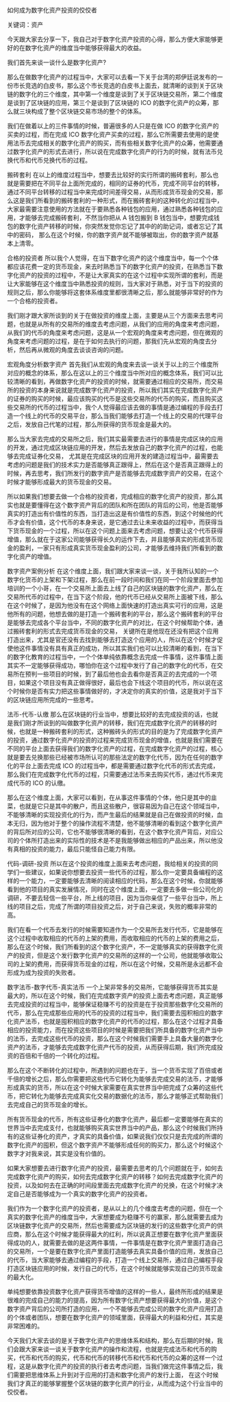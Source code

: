 如何成为数字化资产投资的佼佼者

关键词：资产

今天跟大家去分享一下，我自己对于数字化资产投资的心得，那么方便大家能够更好的在数字化资产的维度当中能够获得最大的收益。

我们首先来谈一谈什么是数字化资产?

那么在做数字化资产的过程当中，大家可以去看一下关于台湾的郑伊廷说发布的一份市长竞选的白皮书，那么这个市长竞选的白皮书上面去，就清晰的谈到关于区块链的数字化的三个维度，其中第一个维度是谈到了关于区块链交易所，第二个维度是谈到了区块链的应用，第三个是谈到了区块链的 ICO 的数字化资产的众筹，那么就三块构成了整个区块链交易市场的整个的体系。

我们在做着以上的三件事情的时候，普遍很多的人只是在做 ICO 的数字化资产的买卖的过程，而在完成 ICO 数字化资产买卖的过程，那么它所需要去使用的是使用法币去完成相关的数字化资产的购买，而有些相关数字化资产的众筹，他需要通过数字化资产的形式去进行，所以说在完成数字化资产的行为的时候，就有法币兑换代币和代币兑换代币的过程。

搬砖套利
在以上的维度过程当中，想要去比较好的实行所谓的搬砖套利，那么也就是需要把在不同平台上面所完成的，相同的证券的代币，完成不同平台的转移，通过不同平台转移的过程当中来完成时间差得交易，从而形成货币现金的交易，那么这是我们所看到的搬砖套利的一种形式，而在搬砖套利的这种转化的过程当中，大家最需要注意使用的方法就在于要熟悉各种钱包的应用，通过熟悉各种钱包的应用，才能够去完成搬砖套利，不然当你把从 A 钱包搬到 B 钱包当中，想要完成钱包的数字化资产转移的时候，你突然发觉你忘记了其中的的助记词，或者忘记了其中的密码， 那么在这个时候，你的数字资产就不能够被取出，你的数字资产就基本上清零。

合格的投资者
所以我个人觉得，在当下数字化资产的这个维度当中，每一个个体都应该花费一定的货币现金，来去时熟悉当下的数字化资产的投资，在熟悉当下数字化资产的投资的过程中，不是让大家真实的在这个过程中实现所谓的套利，而是让大家能够在这个维度当中熟悉投资的规则，当大家对于熟悉，对于当下的投资的规则之后，那么你能够将这套体系维度里都很清晰之后，那么就能够非常好的作为一个合格的投资者。

我们刚才跟大家所谈到的关于在做投资的维度上面，主要是从三个方面来去思考问题，也就是从所有的交易所的维度去考虑问题，从我们的应用的角度来考虑问题，从我们的代币的角度来考虑问题，这是从一个宏观的角度来考虑问题，但在微观的角度来考虑问题的过程，是在于如何去执行的问题，那我们先从宏观的角度去分析，然后再从微观的角度去谈谈咨询的问题。

宏观角度分析数字资产
首先我们从宏观的角度来去谈一谈关于以上的三个维度所对应的概念的体系，那么在这以上的三个维度当中所对应的概念体系，我们可以比较清晰的看到，再做数字化资产的投资的时候，就需要通过相应的交易所，而交易所的投资的本身来说就是完成数字化资产的投资，所以我们其实在完成数字化资产的证券的购买的时候，最应该购买的代币是这些交易所的代币的购买，而且购买这些交易所的代币的过程当中，我个人觉得最应该去做的事情是通过编程的手段去打造一个线上的代币的交易平台，那么当我们能够去打造一个线上的交易的代理平台之后，发放自己代笔的过程，那么所获得的货币现金是最大的。

那么当大家去完成的交易所之后，我们其实最需要去进行的事情是完成区块的应用的开发，通过完成区块链应用的开发，然后去发放自己的数字化资产的过程，也能够去完成证券化交易， 尤其是在完成区块的应用开发的建造过程当中，最需要去考虑的问题是我们的技术实力是否能够真正跟得上，然后在这个是否真正跟得上的时候，再去思考，我们所发行的数字资产是否能够去完成数字资产的交易，在这个时候才能够形成最大的货币现金的交易。

所以如果我们想要去做一个合格的投资者，完成相应的数字化资产的投资，那么其实也就是要懂得在这个数字资产背后的团队和所在团队的背后的公司，他是否能够真实的打造出有价值性的东西，当打造出这是有价值性的东西，到这个时候他的代币才会有价值，这个代币的本身来说，是它通过去让未来收益的过程中，而获得当下货币现金的一个过程，所以在这个问题上面来去考虑问题，想要让这个代币获得增值，那么就在于这家公司能够获得长久的运作下去，并且能够真实的形成货币现金的盈利，一家只有形成真实货币现金盈利的公司，才能够去维持我们所看到的数字化资产的增值。

数字资产案例分析
在这个维度上面，我们跟大家来谈一谈，关于我所认知的一个数字化货币的上架和下架过程，那么在前一段时间和我们在同一个阶段里面去参加培训的一个小哥，在一个交易所上面去上线了自己的区块链的数字化资产，那么在交易所代币的过程中，在当下这个阶段，他的代币已经从交易所上面被下线，那么在这个时候了，是因为他没有在这个网络上面快速的打造出真实可行的应用，这是他所有的问题，他想去做的是打造一个搬砖套利的平台，那么这个搬砖套利的平台是能够去完成各个平台当中，不同的数字化资产的对比，在这个时候帮助个体，通过搬砖套利的形式去完成货币现金的交易， 关键所在是他现在还没有把这个应用打造出来，尤其是官还没有去找到能够去打造这个应用的人，所以在这个时候才促使他这件事情没有具有真正的成功，所以其实我们也可以比较清晰的看到，在当下的数字化教育的过程当中，一个个体单纯依靠概念去完成一件事情，这件事情上面其实不一定能够获得成功，哪怕你在这个过程中发行了自己的数字化的代币，在交易所在预判一些项目的时候，到了最后他也会去看你是否真正的去完成的一个项目，如果这个项目没有真正做得很好，最后也会下线这个项目的代币，所以说在这个时候你是否有实力把这些事情做好的，才决定你的真实的价值，这是我对于当下的区块链应用所完成的一些思考。

法币-代币-认缴
那么在区块链的行业当中，想要比较好的去完成投资的话，也就是我们刚才所谈到的叫做数字化资产的转移，我们在完成数字化资产的转移的时候，也就是一种搬砖套利的形式，这种搬砖头的形式的目的是为了完成数字化资产的投资，通过数字化资产的投资的过程来完成货币现金的增值，也就是我们需要在不同的平台上面去获得我们的数字化资产的过程，在完成数字化资产的过程，核心就是要去兑换那些已经被市场所认可的那些法定的数字化代币，因为在任何的数字化的平台上面去完成 ICO 的过程当中，都是需要通过数字化代币的形式去完成，那么我们在完成数字化代币的过程，只需要通过法币来去购买代币，通过代币来完成代币的 ICO 的认缴。

那么在这个维度上面，大家可以看到，在从事这件事情的个体，他只是其中的韭菜，也就是它只是其中的散户，而且这些散户，很容易因为自己在这个领域当中，不能够清晰的实现投资化的行为，而产生最后的结果就是自己在做投资的时候，血本无归，因为他对于整个的操作流程不清楚，他不能够清晰的看到这个数字化资产的背后所对应的公司，它也不能够很清晰的看到，在这个数字化资产背后，对应公司的个体所打造出来的实际性的技术是不是我能够做出相应的产品出来，所以他没有真相的投资的能力，最后只能怪自己能力有限。

代码-调研-投资
所以在这个投资的维度上面来去考虑问题，我给相关的投资的同学们一些建议，如果说你想要去投资一些代币的过程，那么你一定要具备编程的这样的一个能力，一定要能够去清晰的阅读相应的代码，那么在这个时候，你就能够看到他的项目的真实发展情况，同时在这个维度上面，一定要去多做一些公司化的调研，不要去轻信一些平台，所上线的项目，因为当你亲信了一些平台当中，所上线的项目之后，完成了所谓的项目投资之后，对于自己来说，失败的概率非常的高。

我们在看一个代币去发行的时候需要知道作为一个交易所去发行代币，它是能够在这个过程中收取相应的代币的上架的费用，而收取相应的代币的上架的费用之后，那么在这个时候，我们所看到的这个数字化资产，不一定能够真实的获得数字化资产的投资，但是这个发行数字化资产的交易所的这样的一个公司，他就能够收取公司的上架的费用，而获得货币现金的过程，所以在这个时候，交易所是永远都不会形成为成为投资的失败者。

数字法币-数字代币-真实法币
一个上架非常多的交易所，它能够获得货币其实是最大的，所以在这个时候，我们在完成数字资产的投资上面去考虑问题，真正能够去完成投资的过程当中，能够保证稳赚不亏的投资是在于投资那些数字化交易所的代币，那么在完成那些应用的代币的投资的过程当中，我们需要去囤积相应的数字化资产法币，也就是囤积相应的数字化资产的代币的过程，那么在这个过程才具备相应的投资能力，而在投资这些项目的时候是需要把我们所具备的数字化资产当中的法币，去完成这些代币的投资，那么在这个时候我们需要手上具备大量的数字化资产的法币，才能够去完成数字化资产代币的投资，从而获得后期，我们所完成投资的百倍和千倍的一个转化的过程。

那么在这个不断转化的过程中，所遇到的问题也在于，当一个货币实现了百倍或者千倍的增长之后，那么你需要把这些代币它转化为能够去完成交易的法币，才能够形成真实的货币，所以在这个时候大家需要在真实世界当中把完成了众筹的这些代币，把它转化为能够去完成真实化交易的数据化的法币，那么才能够正式帮助我们去完成自己的货币现金的增长。

所有货币现金的代币，所有这些证券化的数字化资产，最后都一定要能够在真实的世界当中去完成支付，也就能够购买真实世界当中的产品，那么这个时候我们所持有的这些证券化的资产，才真实的具备价值，如果说我们仅仅只是去完成的所谓的数字化资产的囤积，但这个数字资产不能够形成任何的购买力，那么这个时候这个数字才对我来说，其实是没有价值的。

如果大家想要去进行数字化资产的投资，最需要去思考的几个问题就在于，如何去完成数字化资产的购买，如何去完成数字化资产的转移？如何去完成数字化资产的投资，以及如何去在正确的时间段里面去完成数字化资产的兑换，在这个时候才决定自己是否能够成为一个真实的数字化资产的投资者。

我们作为一个数字化资产的投资者，是从以上的几个维度去考虑的问题，但在一个真实的数字化资产的维度当中，大家想要成为稳赚不亏的赢家，那么就需要去成为区块链数字化资产的交易所，然后也需要成为区块链的发行的这些数字化资产的供应商，那么在这个时候才能获得最大的红利，所以说真正想要在数字化资产里面获得成功的人，就需要去做的是这两件事情，一件事情是在数字化资产里面打造自己的交易所，一个是要在数字化资产里面打造能够去真实具备价值的应用，发放自己的代币，当大家能够去通过编程的手段，打造一个线上交易所，通过自己编程手段打造区块链应用的时候，发行自己的代币，在这个时候就能够实现自己的货币现金的最大化。

单纯想要依靠投资数字化资产获得货币增值的这样的一些人，最终所形成的结果是很难的完成自己的能力的提高，因为所有数字化资产想要获得最大的价值，是这个数字资产背后的公司所打造的应用，一个不能够去完成公司的数字化资产应用打造的个体或者团队，想要在数字化资产的领域里面，获得最大的利益和分红，其实是非常困难的。

今天我们大家去谈的是关于数字化资产的思维体系和结构，那么在后期的时候，我们会跟大家来谈一谈关于数字化资产的操作和流程，也就是完成法币和代币的购买，代币和代币的购买，代币和代币的转移代币和代币和代币的众筹的这样一个过程，这是从数字化资产的投资的执行者去考虑问题，当我们做完这件事情之后，我们需要把思维体系上升到对于应用的打造和数字化资产的发行上面， 在这个时候我们才真正的能够掌握整个区块链的数字化资产的行业，从而成为这个行业当中的佼佼者。
